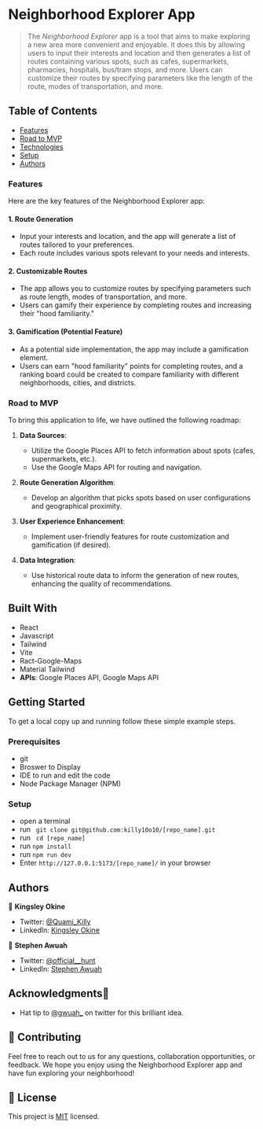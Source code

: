 # Neighborhood Explorer App

> The _Neighborhood Explorer_ app is a tool that aims to make exploring a new area more convenient and enjoyable. It does this by allowing users to input their interests and location and then generates a list of routes containing various spots, such as cafes, supermarkets, pharmacies, hospitals, bus/tram stops, and more. Users can customize their routes by specifying parameters like the length of the route, modes of transportation, and more.

## Table of Contents

- [Features](#features)
- [Road to MVP](#road-to-mvp)
- [Technologies](#built-with)
- [Setup](#getting-started)
- [Authors](#authors)

### Features

Here are the key features of the Neighborhood Explorer app:

#### 1. Route Generation

- Input your interests and location, and the app will generate a list of routes tailored to your preferences.
- Each route includes various spots relevant to your needs and interests.

#### 2. Customizable Routes

- The app allows you to customize routes by specifying parameters such as route length, modes of transportation, and more.
- Users can gamify their experience by completing routes and increasing their "hood familiarity."

#### 3. Gamification (Potential Feature)

- As a potential side implementation, the app may include a gamification element.
- Users can earn "hood familiarity" points for completing routes, and a ranking board could be created to compare familiarity with different neighborhoods, cities, and districts.

### Road to MVP

To bring this application to life, we have outlined the following roadmap:

1. **Data Sources**:

   - Utilize the Google Places API to fetch information about spots (cafes, supermarkets, etc.).
   - Use the Google Maps API for routing and navigation.

2. **Route Generation Algorithm**:

   - Develop an algorithm that picks spots based on user configurations and geographical proximity.

3. **User Experience Enhancement**:

   - Implement user-friendly features for route customization and gamification (if desired).

4. **Data Integration**:
   - Use historical route data to inform the generation of new routes, enhancing the quality of recommendations.

## Built With

- React
- Javascript
- Tailwind
- Vite
- Ract-Google-Maps
- Material Tailwind
- **APIs**: Google Places API, Google Maps API

## Getting Started

To get a local copy up and running follow these simple example steps.

### Prerequisites

- git
- Broswer to Display
- IDE to run and edit the code
- Node Package Manager (NPM)

### Setup

- open a terminal
- run ` git clone git@github.com:killy10o10/[repo_name].git`
- run ` cd [repo_name]`
- run `npm install`
- run `npm run dev`
- Enter `http://127.0.0.1:5173/[repo_name]/` in your browser

## Authors

👤 **Kingsley Okine**

- Twitter: [@Quami_Killy](https://twitter.com/Quami_Killy)
- LinkedIn: [Kingsley Okine](https://www.linkedin.com/in/kingsley-okine/)

👤 **Stephen Awuah**

- Twitter: [@official\_\_hunt](https://twitter.com/official__hunt)
- LinkedIn: [Stephen Awuah](https://www.linkedin.com/in/stephen-awuah-264538242/)

## Acknowledgments🤠

- Hat tip to [@gwuah\_](https://twitter.com/gwuah_) on twitter for this brilliant idea.

## 🤝 Contributing

Feel free to reach out to us for any questions, collaboration opportunities, or feedback. We hope you enjoy using the Neighborhood Explorer app and have fun exploring your neighborhood!

## 📝 License

This project is [MIT](./LICENSE) licensed.
